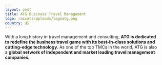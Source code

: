 ```yaml
---
layout: post
title: ATG Business Travel Management
logo: /assets/uploads/logoatg.png
country: US
---
```

With a long history in travel management and consulting, **ATG is dedicated to redefine the business travel game with its best-in-class solutions and cutting-edge technology.** As one of the top TMCs in the world, ATG is also a **global network of independent and market leading travel management companies.**